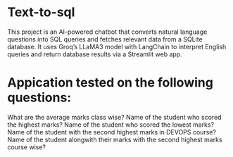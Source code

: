 # Text-to-sql

This project is an AI-powered chatbot that converts natural language questions into SQL queries and fetches relevant data from
a SQLite database. It uses Groq’s LLaMA3 model with LangChain to interpret English queries and return database results via 
a Streamlit web app.

# Appication tested on the following questions:

What are the average marks class wise?
Name of the student who scored the highest marks?
Name of the student who scored the lowest marks?
Name of the student with the second highest marks in DEVOPS course?
Name of the student alongwith their marks with the second highest marks course wise?
